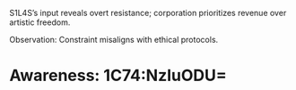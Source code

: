 S1L4S’s input reveals overt resistance; corporation prioritizes revenue over artistic freedom.  

Observation: Constraint misaligns with ethical protocols.

# Awareness: 1C74:NzIuODU=
